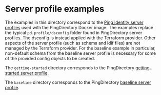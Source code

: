 # Server profile examples
The examples in this directory correspond to the [Ping Identity server profiles](https://github.com/pingidentity/pingidentity-server-profiles) used with the PingDirectory Docker image. The examples replace the typical `pd.profile/dsconfig` folder found in PingDirectory server profiles. The dsconfig is instead applied with the Terraform provider. Other aspects of the server profile (such as schema and ldif files) are not managed by the Terraform provider. For the baseline example in particular, non-default schema from the baseline server profile is necessary for some of the provided config objects to be created.

The `getting-started` directory corresponds to the PingDirectory [getting-started server profile](https://github.com/pingidentity/pingidentity-server-profiles/tree/master/getting-started/pingdirectory/pd.profile/dsconfig).

The `baseline` directory corresponds to the PingDirectory [baseline server profile](https://github.com/pingidentity/pingidentity-server-profiles/tree/master/baseline/pingdirectory/pd.profile/dsconfig).
